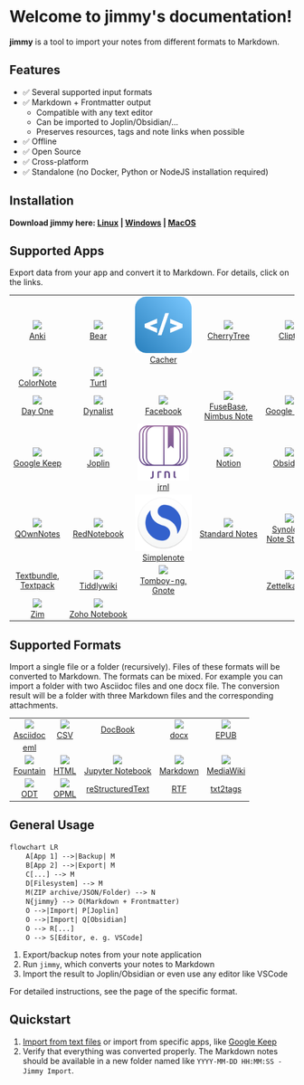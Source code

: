 # Welcome to jimmy's documentation!

**jimmy** is a tool to import your notes from different formats to Markdown.

## Features

- ✅ Several supported input formats
- ✅ Markdown + Frontmatter output
    - Compatible with any text editor
    - Can be imported to Joplin/Obsidian/...
    - Preserves resources, tags and note links when possible
- ✅ Offline
- ✅ Open Source
- ✅ Cross-platform
- ✅ Standalone (no Docker, Python or NodeJS installation required)

## Installation

**Download jimmy here: [Linux](https://github.com/marph91/jimmy/releases/latest/download/jimmy-cli-linux) | [Windows](https://github.com/marph91/jimmy/releases/latest/download/jimmy-cli-windows.exe) | [MacOS](https://github.com/marph91/jimmy/releases/latest/download/jimmy-cli-darwin)**

## Supported Apps

Export data from your app and convert it to Markdown. For details, click on the links.

||||||
| :---: | :---: | :---: | :---: | :---: |
| <img src="https://upload.wikimedia.org/wikipedia/commons/thumb/3/3d/Anki-icon.svg/240px-Anki-icon.svg.png" style="height:100px;max-width:100px;"><br>[Anki](https://marph91.github.io/jimmy/formats/anki/) | <img src="https://bear.app/images/logo.png" style="height:100px;max-width:100px;"><br>[Bear](https://marph91.github.io/jimmy/formats/bear/) | <img src="https://raw.githubusercontent.com/CacherApp/cacher-cli/e241f06867dba740131db5314ef7fe279135baf6/images/cacher-icon.png" style="height:100px;max-width:100px;"><br>[Cacher](https://marph91.github.io/jimmy/formats/cacher/) | <img src="https://raw.githubusercontent.com/giuspen/cherrytree/c822b16681b002b8882645d8d1e8f109514ddb58/icons/cherrytree.svg" style="height:100px;max-width:100px;"><br>[CherryTree](https://marph91.github.io/jimmy/formats/cherrytree/) | <img src="https://avatars.githubusercontent.com/u/53916365?s=200&v=4" style="height:100px;max-width:100px;"><br>[Clipto](https://marph91.github.io/jimmy/formats/clipto/) |
| <img src="https://www.colornote.com/wp-content/uploads/2016/05/cropped-favicon.png" style="height:100px;max-width:100px;"><br>[ColorNote](https://marph91.github.io/jimmy/formats/colornote/) | <img src="https://turtlapp.com/images/logo.svg" style="height:100px;max-width:100px;"><br>[Turtl](https://marph91.github.io/jimmy/formats/turtl/) | | | |
| <img src="https://seeklogo.com/images/D/day-one-logo-F4CA245C26-seeklogo.com.png" style="height:100px;max-width:100px;"><br>[Day&nbsp;One](https://marph91.github.io/jimmy/formats/day_one/) | <img src="https://images.saasworthy.com/dynalist_5288_logo_1576239391_xhkcg.jpg" style="height:100px;max-width:100px;"><br>[Dynalist](https://marph91.github.io/jimmy/formats/dynalist/) | <img src="https://upload.wikimedia.org/wikipedia/commons/b/b8/2021_Facebook_icon.svg" style="height:100px;max-width:100px;"><br>[Facebook](https://marph91.github.io/jimmy/formats/facebook/) | <img src="https://wavebox.pro/store2/store/0b46bf0a-107c-4fa2-a657-3df7412e3d3d.png" style="height:100px;max-width:100px;"><br>[FuseBase, Nimbus&nbsp;Note](https://marph91.github.io/jimmy/formats/fusebase/) | <img src="https://www.gstatic.com/images/branding/product/1x/docs_2020q4_96dp.png" style="height:100px;max-width:100px;"><br>[Google&nbsp;Docs](https://marph91.github.io/jimmy/formats/google_docs/) |
| <img src="https://www.gstatic.com/images/branding/product/1x/keep_2020q4_96dp.png" style="height:100px;max-width:100px;"><br>[Google&nbsp;Keep](https://marph91.github.io/jimmy/formats/google_keep/) | <img src="https://github.com/laurent22/joplin/blob/dev/Assets/LinuxIcons/128x128.png?raw=true" style="height:100px;max-width:100px;"><br>[Joplin](https://marph91.github.io/jimmy/formats/joplin/) | <img src="https://raw.githubusercontent.com/jrnl-org/jrnl/85a98afcd91ed873c0eceba9893c3ec424f201b8/docs_theme/img/logo.svg" style="height:100px;max-width:100px;"><br>[jrnl](https://marph91.github.io/jimmy/formats/jrnl/) | <img src="https://upload.wikimedia.org/wikipedia/commons/4/45/Notion_app_logo.png" style="height:100px;max-width:100px;"><br>[Notion](https://marph91.github.io/jimmy/formats/notion/) | <img src="https://upload.wikimedia.org/wikipedia/commons/1/10/2023_Obsidian_logo.svg" style="height:100px;max-width:100px;"><br>[Obsidian](https://marph91.github.io/jimmy/formats/obsidian/) |
| <img src="https://raw.githubusercontent.com/pbek/QOwnNotes/d89a597a28eeb16f57692ac121933b478f44bf07/src/images/icons/256x256/apps/QOwnNotes.png" style="height:100px;max-width:100px;"><br>[QOwnNotes](https://marph91.github.io/jimmy/formats/qownnotes/) | <img src="https://raw.githubusercontent.com/jendrikseipp/rednotebook/b2cefe5f321b21ab7ad855059f3c0496eb0830d2/rednotebook/images/rednotebook-icon/rn-256.png" style="height:100px;max-width:100px;"><br>[RedNotebook](https://marph91.github.io/jimmy/formats/rednotebook/) | <img src="https://raw.githubusercontent.com/Automattic/simplenote-electron/4a140a96545763c849b26a81a2e27ff67eaa68f0/lib/icons/app-icon/icon_256x256.png" style="height:100px;max-width:100px;"><br>[Simplenote](https://marph91.github.io/jimmy/formats/simplenote/) | <img src="https://avatars.githubusercontent.com/u/24537496?s=100" style="height:100px;max-width:100px;"><br>[Standard&nbsp;Notes](https://marph91.github.io/jimmy/formats/standard_notes/) | <img src="https://www.synology.com/img/dsm/note_station/notestation_72.png" style="height:100px;max-width:100px;"><br>[Synology Note&nbsp;Station](https://marph91.github.io/jimmy/formats/synology_note_station/) |
| [Textbundle, Textpack](https://marph91.github.io/jimmy/formats/textbundle/) | <img src="https://talk.tiddlywiki.org/uploads/default/original/1X/5d4e8afa05b64280281f851dfc982796b5f7fcd1.svg" style="height:100px;max-width:100px;"><br>[Tiddlywiki](https://marph91.github.io/jimmy/formats/tiddlywiki/) | <img src="https://dl.flathub.org/media/org/gnome/Gnote/4f2ede31f33a5f935bec4206a6035410/icons/128x128/org.gnome.Gnote.png" style="height:100px;max-width:100px;"><br>[Tomboy-ng, Gnote](https://marph91.github.io/jimmy/formats/tomboy_ng/) | | <img src="https://raw.githubusercontent.com/Zettelkasten-Team/Zettelkasten/refs/heads/main/src/main/resources/de/danielluedecke/zettelkasten/resources/icons/zkn3-256x256.png" style="height:100px;max-width:100px;"><br>[Zettelkasten](https://marph91.github.io/jimmy/formats/zettelkasten/) |
| <img src="https://zim-wiki.org/images/globe.png" style="height:100px;max-width:100px;"><br>[Zim](https://marph91.github.io/jimmy/formats/zim/) | <img src="https://zohowebstatic.com/sites/default/files/ogimage/notebook-logo.png" style="height:100px;max-width:100px;"><br>[Zoho&nbsp;Notebook](https://marph91.github.io/jimmy/formats/zoho_notebook/) ||||

## Supported Formats

Import a single file or a folder (recursively). Files of these formats will be converted to Markdown. The formats can be mixed. For example you can import a folder with two Asciidoc files and one docx file. The conversion result will be a folder with three Markdown files and the corresponding attachments.

||||||
| :---: | :---: | :---: | :---: | :---: |
| <img src="https://avatars.githubusercontent.com/u/3137042?s=100&v=4" style="height:100px;max-width:100px;"><br>[Asciidoc](https://marph91.github.io/jimmy/formats/default/) | <img src="https://upload.wikimedia.org/wikipedia/commons/3/34/Microsoft_Office_Excel_%282019%E2%80%93present%29.svg" style="height:100px;max-width:100px;"><br>[CSV](https://marph91.github.io/jimmy/formats/default/) | [DocBook](https://marph91.github.io/jimmy/formats/default/) | <img src="https://upload.wikimedia.org/wikipedia/commons/f/fd/Microsoft_Office_Word_%282019%E2%80%93present%29.svg" style="height:100px;max-width:100px;"><br>[docx](https://marph91.github.io/jimmy/formats/default/) | <img src="https://upload.wikimedia.org/wikipedia/commons/9/91/Epub_logo.svg" style="height:100px;max-width:100px;"><br>[EPUB](https://marph91.github.io/jimmy/formats/default/) |
| [eml](https://en.wikipedia.org/wiki/Email#Filename_extensions) | | | | |
| <img src="https://fountain.io/wp-content/uploads/2023/05/fountain-sign-164-150x150.png" style="height:100px;max-width:100px;"><br>[Fountain](https://marph91.github.io/jimmy/formats/default/) | <img src="https://upload.wikimedia.org/wikipedia/commons/6/61/HTML5_logo_and_wordmark.svg" style="height:100px;max-width:100px;"><br>[HTML](https://marph91.github.io/jimmy/formats/default/) | <img src="https://upload.wikimedia.org/wikipedia/commons/3/38/Jupyter_logo.svg" style="height:100px;max-width:100px;"><br>[Jupyter Notebook](https://marph91.github.io/jimmy/formats/default/) | <img src="https://upload.wikimedia.org/wikipedia/commons/f/f4/Markdown-mark-4th.svg" style="height:100px;max-width:100px;"><br>[Markdown](https://marph91.github.io/jimmy/formats/default/) | <img src="https://www.mediawiki.org/static/images/icons/mediawikiwiki.svg" style="height:100px;max-width:100px;"><br>[MediaWiki](https://marph91.github.io/jimmy/formats/default/) |
| <img src="https://upload.wikimedia.org/wikipedia/commons/0/02/LibreOffice_6.1_Writer_Icon.svg" style="height:100px;max-width:100px;"><br>[ODT](https://marph91.github.io/jimmy/formats/default/) | <img src="https://upload.wikimedia.org/wikipedia/commons/2/2c/Opml-icon.svg" style="height:100px;max-width:100px;"><br>[OPML](https://marph91.github.io/jimmy/formats/default/) | [reStructuredText](https://marph91.github.io/jimmy/formats/default/) | [RTF](https://marph91.github.io/jimmy/formats/default/) | [txt2tags](https://marph91.github.io/jimmy/formats/default/) |

## General Usage

```mermaid
flowchart LR
    A[App 1] -->|Backup| M
    B[App 2] -->|Export| M
    C[...] --> M
    D[Filesystem] --> M
    M(ZIP archive/JSON/Folder) --> N
    N{jimmy} --> O(Markdown + Frontmatter)
    O -->|Import| P[Joplin]
    O -->|Import| Q[Obsidian]
    O --> R[...]
    O --> S[Editor, e. g. VSCode]
```

1. Export/backup notes from your note application
2. Run `jimmy`, which converts your notes to Markdown
3. Import the result to Joplin/Obsidian or even use any editor like VSCode

For detailed instructions, see the page of the specific format.

## Quickstart

1. [Import from text files](./formats/default.md) or import from specific apps, like [Google Keep](./formats/google_keep.md)
2. Verify that everything was converted properly. The Markdown notes should be available in a new folder named like `YYYY-MM-DD HH:MM:SS - Jimmy Import`.
